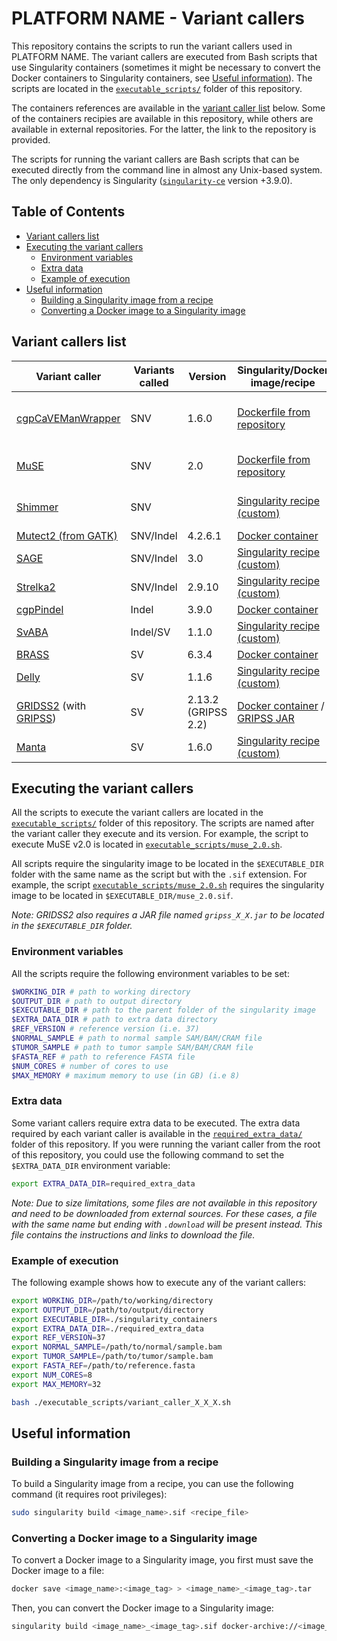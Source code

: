 # PLATFORM NAME - Variant callers<!-- omit in toc -->

This repository contains the scripts to run the variant callers used in PLATFORM NAME. The variant callers are executed from Bash scripts that use Singularity containers (sometimes it might be necessary to convert the Docker containers to Singularity containers, see [Useful information](#useful-information)). The scripts are located in the [`executable_scripts/`](executable_scripts/) folder of this repository.

The containers references are available in the [variant caller list](#variant-callers-list) below. Some of the containers recipies are available in this repository, while others are available in external repositories. For the latter, the link to the repository is provided.

The scripts for running the variant callers are Bash scripts that can be executed directly from the command line in almost any Unix-based system. The only dependency is Singularity ([`singularity-ce`](https://sylabs.io/singularity/) version +3.9.0).

## Table of Contents<!-- omit in toc -->
- [Variant callers list](#variant-callers-list)
- [Executing the variant callers](#executing-the-variant-callers)
  - [Environment variables](#environment-variables)
  - [Extra data](#extra-data)
  - [Example of execution](#example-of-execution)
- [Useful information](#useful-information)
  - [Building a Singularity image from a recipe](#building-a-singularity-image-from-a-recipe)
  - [Converting a Docker image to a Singularity image](#converting-a-docker-image-to-a-singularity-image)


## Variant callers list

| Variant caller                                                                                                                   | Variants called | Version             | Singularity/Docker image/recipe                                                                                                                                                                                                                                | Notes                                          |
| -------------------------------------------------------------------------------------------------------------------------------- | --------------- | ------------------- | -------------------------------------------------------------------------------------------------------------------------------------------------------------------------------------------------------------------------------------------------------------- | ---------------------------------------------- |
| [cgpCaVEManWrapper](https://github.com/cancerit/cgpCaVEManWrapper)                                                               | SNV             | 1.6.0               | [Dockerfile from repository](https://github.com/cancerit/cgpCaVEManWrapper/tree/1.16.0)                                                                                                                                                                        | Requires cgpPindel v3.9.0 to be executed first |
| [MuSE](https://github.com/wwylab/MuSE)                                                                                           | SNV             | 2.0                 | [Dockerfile from repository](https://github.com/wwylab/MuSE/tree/0c1be9aba1a9772fcab33dca49805f9ffaa3370c)                                                                                                                                                     | Does not work with CRAM files                  |
| [Shimmer](https://github.com/nhansen/Shimmer)                                                                                    | SNV             |                     | [Singularity recipe (custom)](./container_recipies/shimmer.def)                                                                                                                                                                                                | Does not work with CRAM files                  |
| [Mutect2 (from GATK)](https://gatk.broadinstitute.org/hc/en-us/articles/360037593851-Mutect2)                                    | SNV/Indel       | 4.2.6.1             | [Docker container](https://hub.docker.com/layers/broadinstitute/gatk/4.2.6.1/images/sha256-21c3cb43b7d11891ed4b63cc7274f20187f00387cfaa0433b3e7991b5be34dbe)                                                                                                   |                                                |
| [SAGE](https://github.com/hartwigmedical/hmftools/blob/master/sage)                                                              | SNV/Indel       | 3.0                 | [Singularity recipe (custom)](./container_recipies/sage_3_0.def)                                                                                                                                                                                               |                                                |
| [Strelka2](https://github.com/Illumina/strelka)                                                                                  | SNV/Indel       | 2.9.10              | [Singularity recipe (custom)](./container_recipies/strelka_2_9_10.def)                                                                                                                                                                                         |                                                |
| [cgpPindel](https://github.com/cancerit/cgpPindel)                                                                               | Indel           | 3.9.0               | [Docker container](https://quay.io/repository/wtsicgp/cgppindel?tab=tags&tag=3.9.0)                                                                                                                                                                            |                                                |
| [SvABA](https://github.com/walaj/svaba)                                                                                          | Indel/SV        | 1.1.0               | [Singularity recipe (custom)](./container_recipies/svaba_1_1_0.def)                                                                                                                                                                                            |                                                |
| [BRASS](https://github.com/cancerit/BRASS)                                                                                       | SV              | 6.3.4               | [Docker container](http://quay.io/wtsicgp/brass:6.3.4)                                                                                                                                                                                                         |                                                |
| [Delly](https://github.com/dellytools/delly)                                                                                     | SV              | 1.1.6               | [Singularity recipe (custom)](./container_recipies/delly_1_1_6.def)                                                                                                                                                                                            |                                                |
| [GRIDSS2](https://github.com/PapenfussLab/gridss) (with [GRIPSS](https://github.com/hartwigmedical/hmftools/tree/master/gripss)) | SV              | 2.13.2 (GRIPSS 2.2) | [Docker container](https://hub.docker.com/layers/gridss/gridss/2.13.2/images/sha256-14915db77af89b1a3ac0b705362fefb6be12ae0f80b1f8e2221656375a0e0d86) / [GRIPSS JAR](https://github.com/hartwigmedical/hmftools/releases/download/gripss-v2.2/gripss_v2.2.jar) | Requires `gripss_2_2.jar`                      |
| [Manta](https://github.com/Illumina/manta)                                                                                       | SV              | 1.6.0               | [Singularity recipe (custom)](./container_recipies/manta_1_6_0.def)                                                                                                                                                                                            |                                                |


## Executing the variant callers

All the scripts to execute the variant callers are located in the [`executable_scripts/`](executable_scripts/) folder of this repository. The scripts are named after the variant caller they execute and its version. For example, the script to execute MuSE v2.0 is located in [`executable_scripts/muse_2.0.sh`](executable_scripts/muse_2.0.sh).

All scripts require the singularity image to be located in the `$EXECUTABLE_DIR` folder with the same name as the script but with the `.sif` extension. For example, the script [`executable_scripts/muse_2.0.sh`](executable_scripts/muse_2.0.sh) requires the singularity image to be located in `$EXECUTABLE_DIR/muse_2.0.sif`.

_Note: GRIDSS2 also requires a JAR file named `gripss_X_X.jar` to be located in the `$EXECUTABLE_DIR` folder._

### Environment variables

All the scripts require the following environment variables to be set:

```bash
$WORKING_DIR # path to working directory
$OUTPUT_DIR # path to output directory
$EXECUTABLE_DIR # path to the parent folder of the singularity image
$EXTRA_DATA_DIR # path to extra data directory
$REF_VERSION # reference version (i.e. 37)
$NORMAL_SAMPLE # path to normal sample SAM/BAM/CRAM file
$TUMOR_SAMPLE # path to tumor sample SAM/BAM/CRAM file
$FASTA_REF # path to reference FASTA file
$NUM_CORES # number of cores to use
$MAX_MEMORY # maximum memory to use (in GB) (i.e 8)
```

### Extra data

Some variant callers require extra data to be executed. The extra data required by each variant caller is available in the [`required_extra_data/`](required_extra_data/) folder of this repository. If you were running the variant caller from the root of this repository, you could use the following command to set the `$EXTRA_DATA_DIR` environment variable:

```bash
export EXTRA_DATA_DIR=required_extra_data
```

_Note: Due to size limitations, some files are not available in this repository and need to be downloaded from external sources. For these cases, a file with the same name but ending with `.download` will be present instead. This file contains the instructions and links to download the file._

### Example of execution

The following example shows how to execute any of the variant callers:

```bash
export WORKING_DIR=/path/to/working/directory
export OUTPUT_DIR=/path/to/output/directory
export EXECUTABLE_DIR=./singularity_containers
export EXTRA_DATA_DIR=./required_extra_data
export REF_VERSION=37
export NORMAL_SAMPLE=/path/to/normal/sample.bam
export TUMOR_SAMPLE=/path/to/tumor/sample.bam
export FASTA_REF=/path/to/reference.fasta
export NUM_CORES=8
export MAX_MEMORY=32

bash ./executable_scripts/variant_caller_X_X_X.sh
```

## Useful information

### Building a Singularity image from a recipe

To build a Singularity image from a recipe, you can use the following command (it requires root privileges):

```bash
sudo singularity build <image_name>.sif <recipe_file>
```

### Converting a Docker image to a Singularity image

To convert a Docker image to a Singularity image, you first must save the Docker image to a file:

```bash
docker save <image_name>:<image_tag> > <image_name>_<image_tag>.tar
```

Then, you can convert the Docker image to a Singularity image:

```bash
singularity build <image_name>_<image_tag>.sif docker-archive://<image_name>_<image_tag>.tar
```